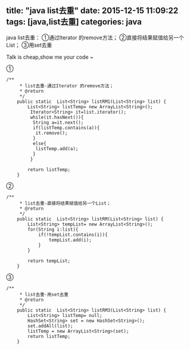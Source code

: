 
title: "java list去重"
date: 2015-12-15 11:09:22
tags: [java,list去重]
categories: java
---

java list去重：
①通过Iterator 的remove方法；
②直接将结果赋值给另一个List；
③用set去重

Talk is cheap,show me your code ~
<!--more-->

①
	
	/**
		 * list去重-通过Iterator 的remove方法；
		 * @return
		 */
		public static  List<String> listRM1(List<String> list) {  
		    List<String> listTemp= new ArrayList<String>();  
			 Iterator<String> it=list.iterator();  
			 while(it.hasNext()){  
			  String a=it.next();  
			  if(listTemp.contains(a)){  
			   it.remove();  
			  }  
			  else{  
			   listTemp.add(a);  
			  }  
			 }  
		    
		    return listTemp;
		}    
		
②


	/**
		 * list去重-直接将结果赋值给另一个List；
		 * @return
		 */
		public static  List<String> listRM(List<String> list) {  
		    List<String> tempList= new ArrayList<String>();  
		    for(String i:list){  
		        if(!tempList.contains(i)){  
		            tempList.add(i);  
		        }  
		    }  
		    
		    return tempList;
		}     

③

	/**
		 * list去重-用set去重
		 * @return
		 */
		public static  List<String> listRM3(List<String> list) {  
			List<String> listTemp= null;  
			HashSet<String> set = new HashSet<String>();
			set.addAll(list);
			listTemp = new ArrayList<String>(set);
		    return listTemp;
		}  
